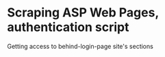 # Scraping ASP Web Pages, authentication script
Getting access to behind-login-page site's sections
